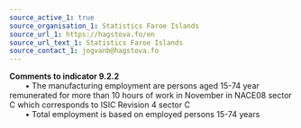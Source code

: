 ```yaml
---
source_active_1: true
source_organisation_1: Statistics Faroe Islands
source_url_1: https://hagstova.fo/en
source_url_text_1: Statistics Faroe Islands
source_contact_1: jogvanb@hagstova.fo
---
```

**Comments to indicator 9.2.2**  
  • The manufacturing employment are persons aged 15-74 year remunerated for more than 10 hours of work in November in NACE08 sector C which corresponds to ISIC Revision 4 sector C  
  • Total employment is based on employed persons 15-74 years  
